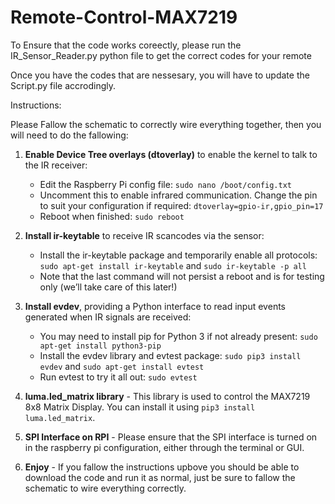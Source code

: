 # Remote-Control-MAX7219

To Ensure that the code works coreectly, please run the IR_Sensor_Reader.py python file to get the correct codes for your remote

Once you have the codes that are nessesary, you will have to update the Script.py file accrodingly.

Instructions:

Please Fallow the schematic to correctly wire everything together, then you will need to do the fallowing:

1. **Enable Device Tree overlays (dtoverlay)** to enable the kernel to talk to the IR receiver:
    - Edit the Raspberry Pi config file: `sudo nano /boot/config.txt`
    - Uncomment this to enable infrared communication. Change the pin to suit your configuration if required: `dtoverlay=gpio-ir,gpio_pin=17`
    - Reboot when finished: `sudo reboot`

2. **Install ir-keytable** to receive IR scancodes via the sensor:
    - Install the ir-keytable package and temporarily enable all protocols: `sudo apt-get install ir-keytable` and `sudo ir-keytable -p all`
    - Note that the last command will not persist a reboot and is for testing only (we’ll take care of this later!)

3. **Install evdev**, providing a Python interface to read input events generated when IR signals are received:
    - You may need to install pip for Python 3 if not already present: `sudo apt-get install python3-pip`
    - Install the evdev library and evtest package: `sudo pip3 install evdev` and `sudo apt-get install evtest`
    - Run evtest to try it all out: `sudo evtest`

4. **luma.led_matrix library** - This library is used to control the MAX7219 8x8 Matrix Display. You can install it using `pip3 install luma.led_matrix`.

5. **SPI Interface on RPI** - Please ensure that the SPI interface is turned on in the raspberry pi configuration, either through the terminal or GUI.

6. **Enjoy** - If you fallow the instructions upbove you should be able to download the code and run it as normal, just be sure to fallow the schematic to wire everything correctly. 
